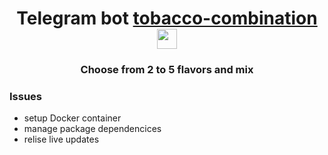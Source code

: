 <h1 align="center">Telegram bot      <a href="t.me/TobaccoCombination_bot" target="_blank">tobacco-combination</a> 
<img src="https://github.com/blackcater/blackcater/raw/main/images/Hi.gif" height="32"/></h1>
<h3 align="center">Choose from 2 to 5 flavors and mix</h3>

### Issues
- setup Docker container
- manage package dependencices
- relise live updates

